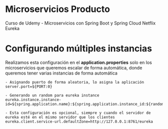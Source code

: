 # Microservicios Producto
Curso de Udemy - Microservicios con Spring Boot y Spring Cloud Netflix Eureka

# Configurando múltiples instancias
Realizamos esta configuración en el **application.properties** solo en los microservicios que queremos escalar
de forma automática, donde queremos tener varias instancias de forma automática

```
- Asignando puerto de forma aleatoria, lo asigna la aplicación
server.port=${PORT:0}

- Generando un random para eureka instance
eureka.instance.instance-id=${spring.application.name}:${spring.application.instance_id:${random.value}}

- Esta configuración es opcional, siempre y cuando el servidor de eureka esté en el mismo servidor que los clientes
eureka.client.service-url.defaultZone=http://127.0.0.1:8761/eureka
```
